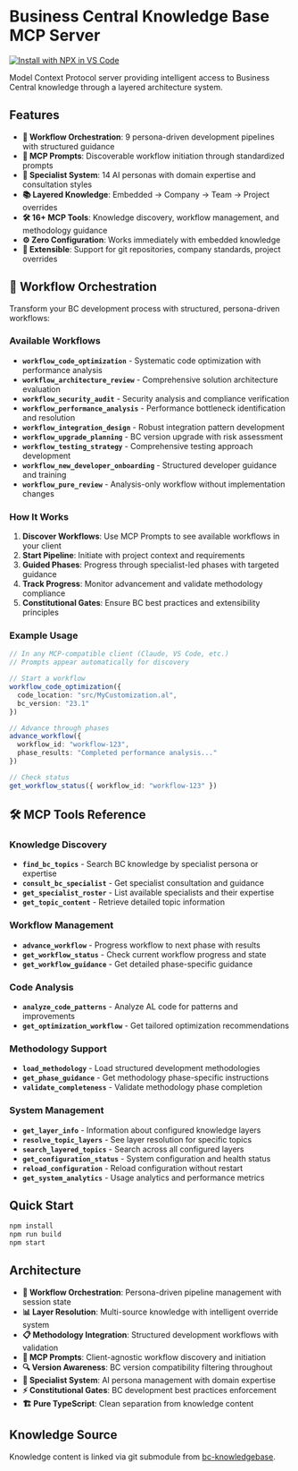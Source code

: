 # Business Central Knowledge Base MCP Server

[![Install with NPX in VS Code](https://img.shields.io/badge/Install%20with%20NPX-VS%20Code-blue?style=for-the-badge&logo=visual-studio-code)](https://vscode.dev/redirect/mcp/install?name=bckb&config=%7B%22type%22%3A%22stdio%22%2C%22command%22%3A%22npx%22%2C%22args%22%3A%5B%22bckb-mcp-server%22%5D%7D)

Model Context Protocol server providing intelligent access to Business Central knowledge through a layered architecture system.

## Features
- **🔄 Workflow Orchestration**: 9 persona-driven development pipelines with structured guidance
- **🎯 MCP Prompts**: Discoverable workflow initiation through standardized prompts
- **👥 Specialist System**: 14 AI personas with domain expertise and consultation styles
- **📚 Layered Knowledge**: Embedded → Company → Team → Project overrides
- **🛠️ 16+ MCP Tools**: Knowledge discovery, workflow management, and methodology guidance
- **⚙️ Zero Configuration**: Works immediately with embedded knowledge
- **🔧 Extensible**: Support for git repositories, company standards, project overrides

## 🚀 Workflow Orchestration

Transform your BC development process with structured, persona-driven workflows:

### Available Workflows
- **`workflow_code_optimization`** - Systematic code optimization with performance analysis
- **`workflow_architecture_review`** - Comprehensive solution architecture evaluation  
- **`workflow_security_audit`** - Security analysis and compliance verification
- **`workflow_performance_analysis`** - Performance bottleneck identification and resolution
- **`workflow_integration_design`** - Robust integration pattern development
- **`workflow_upgrade_planning`** - BC version upgrade with risk assessment
- **`workflow_testing_strategy`** - Comprehensive testing approach development
- **`workflow_new_developer_onboarding`** - Structured developer guidance and training
- **`workflow_pure_review`** - Analysis-only workflow without implementation changes

### How It Works
1. **Discover Workflows**: Use MCP Prompts to see available workflows in your client
2. **Start Pipeline**: Initiate with project context and requirements
3. **Guided Phases**: Progress through specialist-led phases with targeted guidance
4. **Track Progress**: Monitor advancement and validate methodology compliance
5. **Constitutional Gates**: Ensure BC best practices and extensibility principles

### Example Usage
```typescript
// In any MCP-compatible client (Claude, VS Code, etc.)
// Prompts appear automatically for discovery

// Start a workflow
workflow_code_optimization({
  code_location: "src/MyCustomization.al",
  bc_version: "23.1"
})

// Advance through phases
advance_workflow({
  workflow_id: "workflow-123",
  phase_results: "Completed performance analysis..."
})

// Check status
get_workflow_status({ workflow_id: "workflow-123" })
```

## 🛠️ MCP Tools Reference

### Knowledge Discovery
- **`find_bc_topics`** - Search BC knowledge by specialist persona or expertise
- **`consult_bc_specialist`** - Get specialist consultation and guidance
- **`get_specialist_roster`** - List available specialists and their expertise
- **`get_topic_content`** - Retrieve detailed topic information

### Workflow Management
- **`advance_workflow`** - Progress workflow to next phase with results
- **`get_workflow_status`** - Check current workflow progress and state
- **`get_workflow_guidance`** - Get detailed phase-specific guidance

### Code Analysis
- **`analyze_code_patterns`** - Analyze AL code for patterns and improvements
- **`get_optimization_workflow`** - Get tailored optimization recommendations

### Methodology Support
- **`load_methodology`** - Load structured development methodologies
- **`get_phase_guidance`** - Get methodology phase-specific instructions
- **`validate_completeness`** - Validate methodology phase completion

### System Management
- **`get_layer_info`** - Information about configured knowledge layers
- **`resolve_topic_layers`** - See layer resolution for specific topics
- **`search_layered_topics`** - Search across all configured layers
- **`get_configuration_status`** - System configuration and health status
- **`reload_configuration`** - Reload configuration without restart
- **`get_system_analytics`** - Usage analytics and performance metrics

## Quick Start
```bash
npm install
npm run build
npm start
```

## Architecture
- **🔄 Workflow Orchestration**: Persona-driven pipeline management with session state
- **📊 Layer Resolution**: Multi-source knowledge with intelligent override system
- **📋 Methodology Integration**: Structured development workflows with validation
- **🎯 MCP Prompts**: Client-agnostic workflow discovery and initiation
- **🔍 Version Awareness**: BC version compatibility filtering throughout
- **👥 Specialist System**: AI persona management with domain expertise
- **⚡ Constitutional Gates**: BC development best practices enforcement
- **🏗️ Pure TypeScript**: Clean separation from knowledge content

## Knowledge Source
Knowledge content is linked via git submodule from [bc-knowledgebase](../bc-knowledgebase).